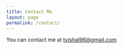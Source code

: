 ```yaml
---
title: Contact Me
layout: page
permalink: /contact/
---
```


You can contact me at [tvishal96@gmail.com]()